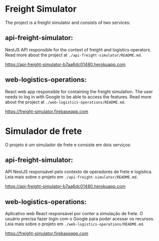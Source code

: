 # Freight Simulator

The project is a freight simulator and consists of two services:

## api-freight-simulator:

NestJS API responsible for the context of freight and logistics operators. Read more about the project at `./api-freight-simulator/README.md`.

https://api-freight-simulator-b7aa6dc01480.herokuapp.com

## web-logistics-operations:

React web app responsible for containing the freight simulation. The user needs to log in with Google to be able to access the features. Read more about the project at `./web-logistics-operations/README.md`.

https://freight-simulator.firebaseapp.com


# Simulador de frete

O projeto é um simulador de frete e consiste em dois serviços:

## api-freight-simulator:

API NestJS responsável pelo contexto de operadores de frete e logística. Leia mais sobre o projeto em `./api-freight-simulator/README.md`.

https://api-freight-simulator-b7aa6dc01480.herokuapp.com

## web-logistics-operations:

Aplicativo web React responsável por conter a simulação de frete. O usuário precisa fazer login com o Google para poder acessar os recursos. Leia mais sobre o projeto em `./web-logistics-operations/README.md`.

https://freight-simulator.firebaseapp.com
